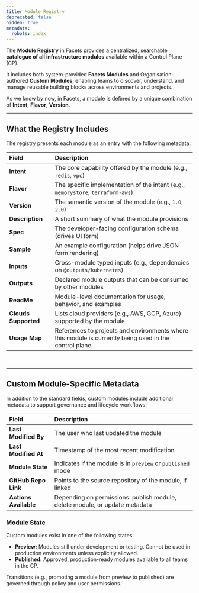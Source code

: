 ```yaml
---
title: Module Registry
deprecated: false
hidden: true
metadata:
  robots: index
---
```

The **Module Registry** in Facets provides a centralized, searchable **catalogue of all infrastructure modules** available within a Control Plane (CP).

It includes both system-provided **Facets Modules** and Organisation-authored **Custom Modules**, enabling teams to discover, understand, and manage reusable building blocks across environments and projects.

As we know by now, in Facets, a module is defined by a unique combination of **Intent**, **Flavor**, **Version**.

***

## What the Registry Includes

The registry presents each module as an entry with the following metadata:

| Field                | Description                                                                                            |
| :------------------- | :----------------------------------------------------------------------------------------------------- |
| **Intent**           | The core capability offered by the module (e.g., `redis`, `vpc`)                                       |
| **Flavor**           | The specific implementation of the intent (e.g., `memorystore`, `terraform-aws`)                       |
| **Version**          | The semantic version of the module (e.g., `1.0`, `2.0`)                                                |
| **Description**      | A short summary of what the module provisions                                                          |
| **Spec**             | The developer-facing configuration schema (drives UI form)                                             |
| **Sample**           | An example configuration (helps drive JSON form rendering)                                             |
| **Inputs**           | Cross-module typed inputs (e.g., dependencies on `@outputs/kubernetes`)                                |
| **Outputs**          | Declared module outputs that can be consumed by other modules                                          |
| **ReadMe**           | Module-level documentation for usage, behavior, and examples                                           |
| **Clouds Supported** | Lists cloud providers (e.g., AWS, GCP, Azure) supported by the module                                  |
| **Usage Map**        | References to projects and environments where this module is currently being used in the control plane |

<br />

***

## Custom Module-Specific Metadata

In addition to the standard fields, custom modules include additional metadata to support governance and lifecycle workflows:

| Field                 | Description                                                                 |
| :-------------------- | :-------------------------------------------------------------------------- |
| **Last Modified By**  | The user who last updated the module                                        |
| **Last Modified At**  | Timestamp of the most recent modification                                   |
| **Module State**      | Indicates if the module is in `preview` or `published` mode                 |
| **GitHub Repo Link**  | Points to the source repository of the module, if linked                    |
| **Actions Available** | Depending on permissions: publish module, delete module, or update metadata |

### Module State

Custom modules exist in one of the following states:

* **Preview:** Modules still under development or testing. Cannot be used in production environments unless explicitly allowed.
* **Published:** Approved, production-ready modules available to all teams in the CP.

Transitions (e.g., promoting a module from preview to published) are governed through policy and user permissions.